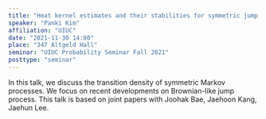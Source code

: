```yaml
---
title: "Heat kernel estimates and their stabilities for symmetric jump processes: stable and beyond"
speaker: "Panki Kim"
affiliation: "UIUC"
date: "2021-11-30 14:00"
place: "347 Altgeld Hall"
seminar: "UIUC Probability Seminar Fall 2021" 
posttype: "seminar"
---
```


In this talk, we discuss the transition density of symmetric Markov processes. We focus on recent developments on Brownian-like jump process. This talk is based on joint papers with Joohak Bae, Jaehoon Kang, Jaehun Lee. 
